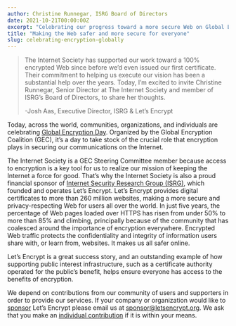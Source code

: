 ```yaml
---
author: Christine Runnegar, ISRG Board of Directors
date: 2021-10-21T00:00:00Z
excerpt: "Celebrating our progress toward a more secure Web on Global Encryption Day."
title: "Making the Web safer and more secure for everyone"
slug: celebrating-encryption-globally
---
```


> The Internet Society has supported our work toward a 100% encrypted Web since before we’d even issued our first certificate. Their commitment to helping us execute our vision has been a substantial help over the years. Today, I’m excited to invite Christine Runnegar, Senior Director at The Internet Society and member of ISRG’s Board of Directors, to share her thoughts. 
>
> \-Josh Aas, Executive Director, ISRG & Let’s Encrypt

Today, across the world, communities, organizations, and individuals are celebrating [Global Encryption Day](https://ged.globalencryption.org/). Organized by the Global Encryption Coalition (GEC), it’s a day to take stock of the crucial role that encryption plays in securing our communications on the Internet.
 
The Internet Society is a GEC Steering Committee member because access to encryption is a key tool for us to realize our mission of keeping the Internet a force for good. That’s why the Internet Society is also a proud financial sponsor of [Internet Security Research Group (ISRG)](https://www.abetterinternet.org/about/), which founded and operates Let’s Encrypt. Let’s Encrypt provides digital certificates to more than 260 million websites, making a more secure and privacy-respecting Web for users all over the world. In just five years, the percentage of Web pages loaded over HTTPS has risen from under 50% to more than 85% and climbing, principally because of the community that has coalesced around the importance of encryption everywhere. Encrypted Web traffic protects the confidentiality and integrity of information users share with, or learn from, websites. It makes us all safer online.
 
Let’s Encrypt is a great success story, and an outstanding example of how supporting public interest infrastructure, such as a certificate authority operated for the public’s benefit, helps ensure everyone has access to the benefits of encryption.

We depend on contributions from our community of users and supporters in order to provide our services. If your company or organization would like to [sponsor](https://letsencrypt.org/become-a-sponsor/) Let’s Encrypt please email us at [sponsor@letsencrypt.org](mailto:sponsor@letsencrypt.org). We ask that you make an [individual contribution](https://letsencrypt.org/donate/) if it is within your means.
